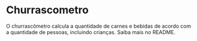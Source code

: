 # Churrascometro
O churrascômetro calcula a quantidade de carnes e bebidas de acordo com a quantidade de pessoas, incluindo crianças. Saiba mais no README.
